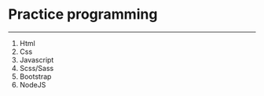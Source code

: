 # Practice programming
------------------------------
1. Html
2. Css
3. Javascript
4. Scss/Sass
5. Bootstrap
6. NodeJS

